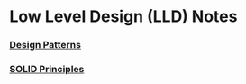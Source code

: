 # Low Level Design (LLD) Notes

### [Design Patterns](https://github.com/sthitaprajna-mishra/lldnotes/tree/main/Design%20Patterns)

### [SOLID Principles](https://github.com/sthitaprajna-mishra/lldnotes/tree/main/SOLID%20Principles)
